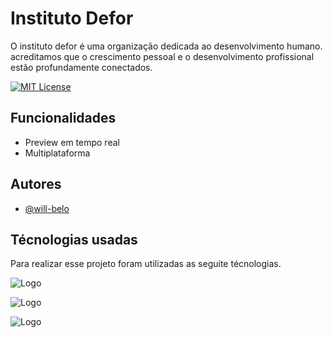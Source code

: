 
# Instituto Defor

O instituto defor é uma organização dedicada ao desenvolvimento humano. acreditamos que o crescimento pessoal e o desenvolvimento profissional estão profundamente conectados.




[![MIT License](https://img.shields.io/badge/License-MIT-green.svg)](https://choosealicense.com/licenses/mit/)


## Funcionalidades

- Preview em tempo real
- Multiplataforma


## Autores

- [@will-belo](https://github.com/will-belo)


## Técnologias usadas

Para realizar esse projeto foram utilizadas as seguite técnologias.

![Logo](https://w7.pngwing.com/pngs/403/269/png-transparent-react-react-native-logos-brands-in-colors-icon-thumbnail.png)

![Logo](https://upload.wikimedia.org/wikipedia/commons/thumb/f/f1/Vitejs-logo.svg/1039px-Vitejs-logo.svg.png)

![Logo](https://upload.wikimedia.org/wikipedia/commons/thumb/9/96/Sass_Logo_Color.svg/2560px-Sass_Logo_Color.svg.png)

